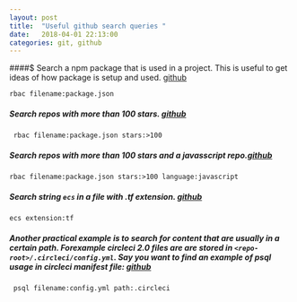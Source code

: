 ```yaml
---
layout: post
title:  "Useful github search queries "
date:   2018-04-01 22:13:00
categories: git, github
---
```



####$ Search a npm package that is used in a project. This is useful to get ideas of how package is setup and used. [github](https://github.com/search?utf8=%E2%9C%93&q=rbac+filename%3Apackage.json&ref=simplesearch)
```
rbac filename:package.json
```
##### Search repos with more than 100 stars. [github](https://github.com/search?q=rbac+filename%3Apackage.json+stars%3A%3E100&type=Repositories)

```
 rbac filename:package.json stars:>100
```

##### Search repos with more than 100 stars and a javasscript repo.[github](https://github.com/search?q=rbac+filename%3Apackage.json+stars%3A%3E100+language%3Ajavascript&type=Repositories)
```
rbac filename:package.json stars:>100 language:javascript 
```

##### Search string `ecs` in a file with .tf extension. [github](https://github.com/search?utf8=%E2%9C%93&q=ecs+extension%3Atf&type=Repositories&ref=advsearch&l=&l=) 

```
ecs extension:tf
```

##### Another practical example is to search for content that are usually in a certain path. Forexample circleci 2.0 files are are stored in `<repo-root>/.circleci/config.yml`. Say you want to find an example of psql usage in circleci manifest file: [github](https://github.com/search?q=psql+filename%3Aconfig.yml+path%3A.circleci&type=Repositories)
```
 psql filename:config.yml path:.circleci
 ````


